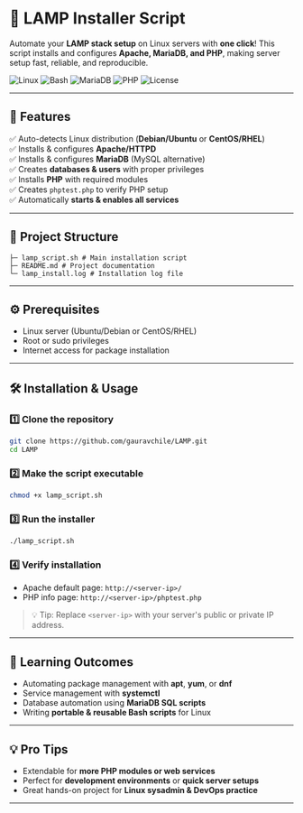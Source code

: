 # 🚀 LAMP Installer Script

Automate your **LAMP stack setup** on Linux servers with **one click**! This script installs and configures **Apache, MariaDB, and PHP**, making server setup fast, reliable, and reproducible.  

![Linux](https://img.shields.io/badge/Linux-Compatible-blue) ![Bash](https://img.shields.io/badge/Shell-Bash-green) ![MariaDB](https://img.shields.io/badge/DB-MariaDB-orange) ![PHP](https://img.shields.io/badge/PHP-8.x-purple) ![License](https://img.shields.io/badge/License-MIT-blue)

---

## 🌟 Features

✅ Auto-detects Linux distribution (**Debian/Ubuntu** or **CentOS/RHEL**)  
✅ Installs & configures **Apache/HTTPD**  
✅ Installs & configures **MariaDB** (MySQL alternative)  
✅ Creates **databases & users** with proper privileges  
✅ Installs **PHP** with required modules  
✅ Creates `phptest.php` to verify PHP setup  
✅ Automatically **starts & enables all services**

---

## 📁 Project Structure

```
├─ lamp_script.sh # Main installation script
├─ README.md # Project documentation
└─ lamp_install.log # Installation log file   
```

---

## ⚙️ Prerequisites

- Linux server (Ubuntu/Debian or CentOS/RHEL)  
- Root or sudo privileges  
- Internet access for package installation  

---

## 🛠 Installation & Usage

### 1️⃣ Clone the repository

```bash
git clone https://github.com/gauravchile/LAMP.git
cd LAMP
```

### 2️⃣ Make the script executable

```bash
chmod +x lamp_script.sh
```

### 3️⃣ Run the installer

```bash
./lamp_script.sh
```

### 4️⃣ Verify installation

- Apache default page: `http://<server-ip>/`  
- PHP info page: `http://<server-ip>/phptest.php`  

> 💡 Tip: Replace `<server-ip>` with your server's public or private IP address.

---

## 🎯 Learning Outcomes

- Automating package management with **apt**, **yum**, or **dnf**  
- Service management with **systemctl**  
- Database automation using **MariaDB SQL scripts**  
- Writing **portable & reusable Bash scripts** for Linux  

---

## 💡 Pro Tips

- Extendable for **more PHP modules or web services**  
- Perfect for **development environments** or **quick server setups**  
- Great hands-on project for **Linux sysadmin & DevOps practice**  

---
